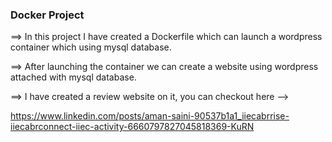 ### Docker Project ###

==> In this project I have created a Dockerfile which can launch a wordpress container which using mysql database.

==> After launching the container we can create a website using wordpress attached with mysql database.

==> I have created a review website on it, you can checkout here -->

https://www.linkedin.com/posts/aman-saini-90537b1a1_iiecabrrise-iiecabrconnect-iiec-activity-6660797827045818369-KuRN
